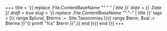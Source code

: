 +++
title = '{{ replace .File.ContentBaseName "_" " " | title }}'
date = {{ .Date }}
draft = true
slug = '{{ replace .File.ContentBaseName "_" "-" | title }}'
tags = [{{ range $plural, $terms := .Site.Taxonomies }}{{ range $term, $val := $terms }}"{{ printf "%s" $term }}",{{ end }}{{ end }}]
+++